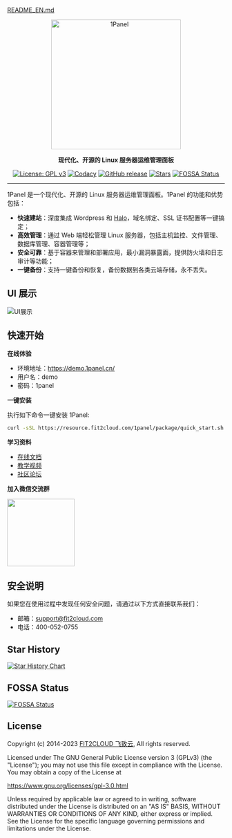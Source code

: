 [README_EN.md](README_EN.md)
<p align="center"><a href="https://1panel.cn"><img src="http://1panel.oss-cn-hangzhou.aliyuncs.com/img/1panel-logo.png" alt="1Panel" width="300" /></a></p>
<p align="center"><b>现代化、开源的 Linux 服务器运维管理面板</b></p>
<p align="center">
  <a href="https://www.gnu.org/licenses/gpl-3.0.html"><img src="https://shields.io/github/license/1Panel-dev/1Panel?color=%231890FF" alt="License: GPL v3"></a>
  <a href="https://app.codacy.com/gh/1Panel-dev/1Panel?utm_source=github.com&utm_medium=referral&utm_content=1Panel-dev/1Panel&utm_campaign=Badge_Grade_Dashboard"><img src="https://app.codacy.com/project/badge/Grade/da67574fd82b473992781d1386b937ef" alt="Codacy"></a>
  <a href="https://github.com/1Panel-dev/1Panel/releases"><img src="https://img.shields.io/github/v/release/1Panel-dev/1Panel" alt="GitHub release"></a>
  <a href="https://github.com/1Panel-dev/1Panel"><img src="https://img.shields.io/github/stars/1Panel-dev/1Panel?color=%231890FF&style=flat-square" alt="Stars"></a>
  <a href="https://app.fossa.com/projects/git%2Bgithub.com%2F1Panel-dev%2F1Panel?ref=badge_shield"><img src="https://app.fossa.com/api/projects/git%2Bgithub.com%2F1Panel-dev%2F1Panel.svg?type=shield" alt="FOSSA Status"></a>
</p>

------------------------------

1Panel 是一个现代化、开源的 Linux 服务器运维管理面板。1Panel 的功能和优势包括：

- **快速建站**：深度集成 Wordpress 和 [Halo](https://github.com/halo-dev/halo/)，域名绑定、SSL 证书配置等一键搞定；
- **高效管理**：通过 Web 端轻松管理 Linux 服务器，包括主机监控、文件管理、数据库管理、容器管理等；
- **安全可靠**：基于容器来管理和部署应用，最小漏洞暴露面，提供防火墙和日志审计等功能；
- **一键备份**：支持一键备份和恢复，备份数据到各类云端存储，永不丢失。

## UI 展示

![UI展示](https://resource.fit2cloud.com/1panel/img/overview.png)

## 快速开始

**在线体验**

- 环境地址：<https://demo.1panel.cn/>
- 用户名：demo
- 密码：1panel

**一键安装**

执行如下命令一键安装 1Panel:

```sh
curl -sSL https://resource.fit2cloud.com/1panel/package/quick_start.sh -o quick_start.sh && sudo bash quick_start.sh
```

**学习资料**

- [在线文档](https://1panel.cn/docs/)
- [教学视频](https://space.bilibili.com/510493147/channel/collectiondetail?sid=1199760)
- [社区论坛](https://bbs.fit2cloud.com/c/1p/7)

**加入微信交流群**

<img src="https://1panel.cn/img/wechat-group.jpg" width="156" height="156"/>

## 安全说明

如果您在使用过程中发现任何安全问题，请通过以下方式直接联系我们：

- 邮箱：support@fit2cloud.com
- 电话：400-052-0755

## Star History

[![Star History Chart](https://api.star-history.com/svg?repos=1Panel-dev/1Panel&type=Date)](https://star-history.com/#1Panel-dev/1Panel&Date)

## FOSSA Status

[![FOSSA Status](https://app.fossa.com/api/projects/git%2Bgithub.com%2F1Panel-dev%2F1Panel.svg?type=large)](https://app.fossa.com/projects/git%2Bgithub.com%2F1Panel-dev%2F1Panel?ref=badge_large)

## License

Copyright (c) 2014-2023 [FIT2CLOUD 飞致云](https://fit2cloud.com/), All rights reserved.

Licensed under The GNU General Public License version 3 (GPLv3)  (the "License"); you may not use this file except in compliance with the License. You may obtain a copy of the License at

<https://www.gnu.org/licenses/gpl-3.0.html>

Unless required by applicable law or agreed to in writing, software distributed under the License is distributed on an "AS IS" BASIS, WITHOUT WARRANTIES OR CONDITIONS OF ANY KIND, either express or implied. See the License for the specific language governing permissions and limitations under the License.

